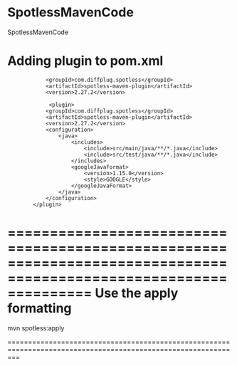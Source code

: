# SpotlessMavenCode
SpotlessMavenCode

Adding plugin to pom.xml
======================================================================================================================================================
                <groupId>com.diffplug.spotless</groupId>
                <artifactId>spotless-maven-plugin</artifactId>
                <version>2.27.2</version>
                
                 <plugin>
                <groupId>com.diffplug.spotless</groupId>
                <artifactId>spotless-maven-plugin</artifactId>
                <version>2.27.2</version>
                <configuration>
                    <java>
                        <includes>
                            <include>src/main/java/**/*.java</include>
                            <include>src/test/java/**/*.java</include>
                        </includes>
                        <googleJavaFormat>
                            <version>1.15.0</version>
                            <style>GOOGLE</style>
                        </googleJavaFormat>
                    </java>
                </configuration>
            </plugin>
==================================================================================================================
Use the apply formatting 
================================================================================================================

mvn spotless:apply

===============================================================================================================


